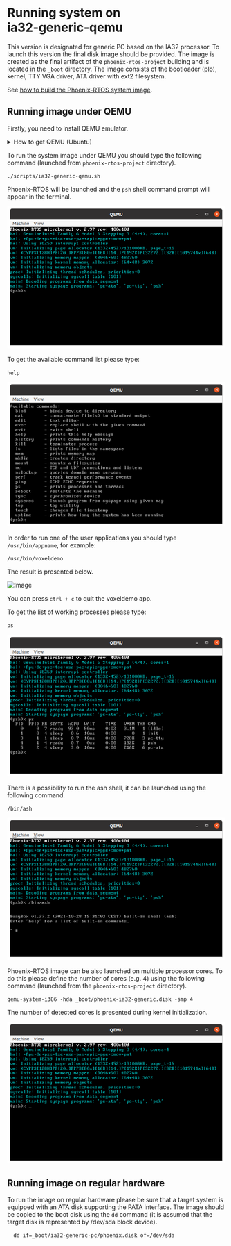 # Running system on <nobr>ia32-generic-qemu</nobr>

This version is designated for generic PC based on the IA32 processor. To launch this version the final disk image
should be provided. The image is created as the final artifact of the `phoenix-rtos-project` building and is located in
the `_boot` directory. The image consists of the bootloader (plo), kernel, TTY VGA driver, ATA driver with ext2
filesystem.

See [how to build the Phoenix-RTOS system image](../building/index.md).

## Running image under QEMU

Firstly, you need to install QEMU emulator.
<details>
  <summary>How to get QEMU (Ubuntu)</summary>

- Install the required packages

  ```console
  sudo apt update && \
  sudo apt install -y \
  qemu-system \
  virt-manager \
  virt-viewer \
  libvirt-clients \
  libvirt-daemon-system \
  bridge-utils \
  virtinst \
  libvirt-daemon
  ```

- Check if QEMU is properly installed:

  ```console
  qemu-system-i386 --version
  ```

  ```console
  ~$ qemu-system-i386 --version
  QEMU emulator version 4.2.1 (Debian 1:4.2-3ubuntu6.24)
  Copyright (c) 2003-2019 Fabrice Bellard and the QEMU Project developers
  ~$
  ```

  </details>

To run the system image under QEMU you should type the following command
(launched from `phoenix-rtos-project` directory).

```console
./scripts/ia32-generic-qemu.sh
```

Phoenix-RTOS will be launched and the `psh` shell command prompt will appear in the terminal.

![Image](../_static/images/quickstart/qemu-ia32-generic.png)

To get the available command list please type:

```console
help
```

![Image](../_static/images/quickstart/qemu-ia32-generic-help.png)

In order to run one of the user applications you should type `/usr/bin/appname`, for example:

```console
/usr/bin/voxeldemo
```

The result is presented below.

![Image](../_static/gifs/voxeldemo.gif)

You can press `ctrl + c` to quit the voxeldemo app.

To get the list of working processes please type:

```console
ps
```

![Image](../_static/images/quickstart/qemu-ia32-generic-ps.png)

There is a possibility to run the ash shell, it can be launched using the following command.

```console
/bin/ash
```

![Image](../_static/images/quickstart/qemu-ia32-generic-ash.png)

Phoenix-RTOS image can be also launched on multiple processor cores. To do this please define the number of cores
(e.g. 4) using the following command (launched from the `phoenix-rtos-project` directory).

```console
qemu-system-i386 -hda _boot/phoenix-ia32-generic.disk -smp 4
```

The number of detected cores is presented during kernel initialization.

![Image](../_static/images/quickstart/qemu-ia32-generic-smp.png)

## Running image on regular hardware

To run the image on regular hardware please be sure that a target system is equipped with an ATA disk supporting the
PATA interface. The image should be copied to the boot disk using the `dd` command (it is assumed that the target
disk is represented by /dev/sda block device).

```console
  dd if=_boot/ia32-generic-pc/phoenix.disk of=/dev/sda
```
